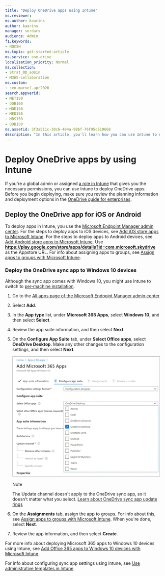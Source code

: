 ```yaml
---
title: "Deploy OneDrive apps using Intune"
ms.reviewer: 
ms.author: kaarins
author: kaarins
manager: serdars
audience: Admin
f1.keywords:
- NOCSH
ms.topic: get-started-article
ms.service: one-drive
localization_priority: Normal
ms.collection: 
- Strat_OD_admin
- M365-collaboration
ms.custom:
- seo-marvel-apr2020
search.appverid:
- MET150
- ODB160
- MOE150
- MED150
- MBS150
- ODB150
ms.assetid: 3f3a511c-30c6-404a-98bf-76f95c519668
description: "In this article, you'll learn how you can use Intune to deploy the OneDrive mobile app to iOS and Android devices and the OneDrive sync app to Windows 10."
---
```


# Deploy OneDrive apps by using Intune

If you're a global admin or assigned [a role in Intune](/mem/intune/fundamentals/role-based-access-control) that gives you the necessary permissions, you can use Intune to deploy OneDrive apps. Before you begin deploying, make sure you review the planning information and deployment options in the [OneDrive guide for enterprises](plan-onedrive-enterprise.md).

## Deploy the OneDrive app for iOS or Android

To deploy apps in Intune, you use the [Microsoft Endpoint Manager admin center](https://endpoint.microsoft.com/?ref=AdminCenter#blade/Microsoft_Intune_DeviceSettings/AppsMenu/allApps). For the steps to deploy apps to iOS devices, see [Add iOS store apps to Microsoft Intune](/mem/intune/apps/store-apps-ios). For the steps to deploy apps to Android devices, see [Add Android store apps to Microsoft Intune](/mem/intune/apps/store-apps-android). Use **https://play.google.com/store/apps/details?id=com.microsoft.skydrive** as the Appstore URL. For info about assigning apps to groups, see [Assign apps to groups with Microsoft Intune](/mem/intune/apps/apps-deploy).

### Deploy the OneDrive sync app to Windows 10 devices 

Although the sync app comes with Windows 10, you might use Intune to switch to [per-machine installation](per-machine-installation.md).

1. Go to the [All apps page of the Microsoft Endpoint Manager admin center](https://endpoint.microsoft.com/?ref=AdminCenter#blade/Microsoft_Intune_DeviceSettings/AppsMenu/allApps)
2. Select **Add**.
3. In the **App type** list, under **Microsoft 365 Apps**, select **Windows 10**, and then select **Select**. 
4. Review the app suite information, and then select **Next**.
5. On the **Configure App Suite** tab, under **Select Office apps**, select **OneDrive Desktop**. Make any other changes to the configuration settings, and then select **Next**.

    ![Configuring the app suite by selecting OneDrive desktop](media/deploy-onedrive-enterprise_image3.png)

    > [!NOTE]
    > The Update channel doesn't apply to the OneDrive sync app, so it doesn't matter what you select. [Learn about OneDrive sync app update rings](sync-client-update-process.md)

6. On the **Assignments** tab, assign the app to groups. For info about this, see [Assign apps to groups with Microsoft Intune](/mem/intune/apps/apps-deploy). When you're done, select **Next**. 
7. Review the app information, and then select **Create**.

For more info about deploying Microsoft 365 apps to Windows 10 devices using Intune, see [Add Office 365 apps to Windows 10 devices with Microsoft Intune](/mem/intune/apps/apps-add-office365). 

For info about configuring sync app settings using Intune, see [Use administrative templates in Intune](configure-sync-intune.md).
